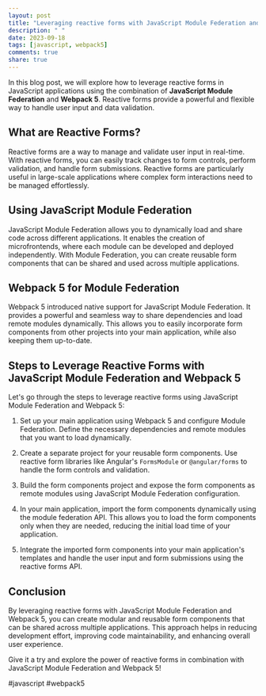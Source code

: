 ```yaml
---
layout: post
title: "Leveraging reactive forms with JavaScript Module Federation and Webpack 5"
description: " "
date: 2023-09-18
tags: [javascript, webpack5]
comments: true
share: true
---
```


In this blog post, we will explore how to leverage reactive forms in JavaScript applications using the combination of **JavaScript Module Federation** and **Webpack 5**. Reactive forms provide a powerful and flexible way to handle user input and data validation.

## What are Reactive Forms?

Reactive forms are a way to manage and validate user input in real-time. With reactive forms, you can easily track changes to form controls, perform validation, and handle form submissions. Reactive forms are particularly useful in large-scale applications where complex form interactions need to be managed effortlessly.

## Using JavaScript Module Federation

JavaScript Module Federation allows you to dynamically load and share code across different applications. It enables the creation of microfrontends, where each module can be developed and deployed independently. With Module Federation, you can create reusable form components that can be shared and used across multiple applications.

## Webpack 5 for Module Federation

Webpack 5 introduced native support for JavaScript Module Federation. It provides a powerful and seamless way to share dependencies and load remote modules dynamically. This allows you to easily incorporate form components from other projects into your main application, while also keeping them up-to-date.

## Steps to Leverage Reactive Forms with JavaScript Module Federation and Webpack 5

Let's go through the steps to leverage reactive forms using JavaScript Module Federation and Webpack 5:

1. Set up your main application using Webpack 5 and configure Module Federation. Define the necessary dependencies and remote modules that you want to load dynamically.

2. Create a separate project for your reusable form components. Use reactive form libraries like Angular's `FormsModule` or `@angular/forms` to handle the form controls and validation.

3. Build the form components project and expose the form components as remote modules using JavaScript Module Federation configuration.

4. In your main application, import the form components dynamically using the module federation API. This allows you to load the form components only when they are needed, reducing the initial load time of your application.

5. Integrate the imported form components into your main application's templates and handle the user input and form submissions using the reactive forms API.

## Conclusion

By leveraging reactive forms with JavaScript Module Federation and Webpack 5, you can create modular and reusable form components that can be shared across multiple applications. This approach helps in reducing development effort, improving code maintainability, and enhancing overall user experience.

Give it a try and explore the power of reactive forms in combination with JavaScript Module Federation and Webpack 5!

#javascript #webpack5